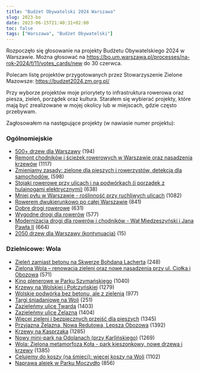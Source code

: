 ```yaml
---
title: "Budżet Obywatelski 2024 Warszawa"
slug: 2023-bo
date: 2023-06-15T21:40:31+02:00
toc: false
tags: ["Warszawa", "Budżet Obywatelski"]
---
```


Rozpoczęło się głosowanie na projekty Budżetu Obywatelskiego 2024 w Warszawie.
Można głosować na https://bo.um.warszawa.pl/processes/na-rok-2024/f/11/votes_cards/new do 30 czerwca.

Polecam listę projektów przygotowanych przez Stowarzyszenie Zielone Mazowsze: https://budzet2024.zm.org.pl/

Przy wyborze projektów moje priorytety to infrastruktura rowerowa oraz piesza, zieleń, porządek oraz kultura.
Starałem się wybierać projekty, które mają być zrealizowane w mojej okolicy lub w miejscach, gdzie często przebywam.

Zagłosowałem na następujące projekty (w nawiasie numer projektu):

### Ogólnomiejskie
- [500+ drzew dla Warszawy](http://bo.um.warszawa.pl/processes/na-rok-2024/f/11/projects/26044) (194)
- [Remont chodników i ścieżek rowerowych w Warszawie oraz nasadzenia krzewów](http://bo.um.warszawa.pl/processes/na-rok-2024/f/11/projects/27470) (1117)
- [Zmieniamy zasady: zielone dla pieszych i rowerzystów, detekcja dla samochodów.](http://bo.um.warszawa.pl/processes/na-rok-2024/f/11/projects/26694) (598)
- [Stojaki rowerowe przy ulicach i na podwórkach (i porządek z hulajnogami elektrycznymi)](http://bo.um.warszawa.pl/processes/na-rok-2024/f/11/projects/27086) (638)
- [Mniej pyłu w Warszawie - roślinność przy ruchliwych ulicach](http://bo.um.warszawa.pl/processes/na-rok-2024/f/11/projects/25977) (1082)
- [Rowerem dwukierunkowo po całej Warszawie](http://bo.um.warszawa.pl/processes/na-rok-2024/f/11/projects/26112) (841)
- [Dobre drogi rowerowe](http://bo.um.warszawa.pl/processes/na-rok-2024/f/11/projects/27195) (631)
- [Wygodne drogi dla rowerów](http://bo.um.warszawa.pl/processes/na-rok-2024/f/11/projects/27165) (577)
- [Modernizacja drogi dla rowerów i chodników - Wał Miedzeszyński i Jana Pawła II](http://bo.um.warszawa.pl/processes/na-rok-2024/f/11/projects/27224) (664)
- [2050 drzew dla Warszawy (kontynuacja)](http://bo.um.warszawa.pl/processes/na-rok-2024/f/11/projects/25778) (15)

### Dzielnicowe: Wola
- [Zieleń zamiast betonu na Skwerze Bohdana Lacherta](http://bo.um.warszawa.pl/processes/na-rok-2024/f/11/projects/26369) (248)
- [Zielona Wola – renowacja zieleni oraz nowe nasadzenia przy ul. Ciołka i Obozowa](http://bo.um.warszawa.pl/processes/na-rok-2024/f/11/projects/27154) (571)
- [Kino plenerowe w Parku Szymańskiego](http://bo.um.warszawa.pl/processes/na-rok-2024/f/11/projects/26943) (1040)
- [Krzewy na Wolskiej i Połczyńskiej](http://bo.um.warszawa.pl/processes/na-rok-2024/f/11/projects/27309) (1279)
- [Wolskie podwórka bez betonu, ale z zielenią](http://bo.um.warszawa.pl/processes/na-rok-2024/f/11/projects/26639) (977)
- [Targi śniadaniowe na Woli](http://bo.um.warszawa.pl/processes/na-rok-2024/f/11/projects/26374) (251)
- [Zazieleńmy ulicę Twardą](http://bo.um.warszawa.pl/processes/na-rok-2024/f/11/projects/27782) (1403)
- [Zazieleńmy ulicę Żelazną](http://bo.um.warszawa.pl/processes/na-rok-2024/f/11/projects/27778) (1404)
- [Więcej zieleni i bezpiecznych przejść dla pieszych](http://bo.um.warszawa.pl/processes/na-rok-2024/f/11/projects/27199) (1345)
- [Przyjazna Żelazna, Nowa Redutowa, Lepsza Obozowa](http://bo.um.warszawa.pl/processes/na-rok-2024/f/11/projects/27503) (1392)
- [Krzewy na Kasprzaka](http://bo.um.warszawa.pl/processes/na-rok-2024/f/11/projects/27309) (1285)
- [Nowy mini-park na Odolanach (przy Karlińskiego)](http://bo.um.warszawa.pl/processes/na-rok-2024/f/11/projects/27702) (1269)
- [Wola: Zielona metamorfoza Koła - park kieszonkowy, nowe drzewa i krzewy](http://bo.um.warszawa.pl/processes/na-rok-2024/f/11/projects/26706) (1385)
- [Celujemy do koszy (na śmieci): więcej koszy na Woli](http://bo.um.warszawa.pl/processes/na-rok-2024/f/11/projects/26638) (1102)
- [Naprawa alejek w Parku Moczydło](http://bo.um.warszawa.pl/processes/na-rok-2024/f/11/projects/27418) (856)